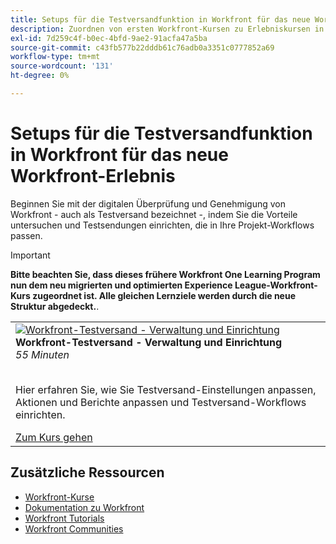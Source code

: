 ```yaml
---
title: Setups für die Testversandfunktion in Workfront für das neue Workfront-Erlebnis
description: Zuordnen von ersten Workfront-Kursen zu Erlebniskursen in Liga-Kursen
exl-id: 7d259c4f-b0ec-4bfd-9ae2-91acfa47a5ba
source-git-commit: c43fb577b22dddb61c76adb0a3351c0777852a69
workflow-type: tm+mt
source-wordcount: '131'
ht-degree: 0%

---
```


# Setups für die Testversandfunktion in Workfront für das neue Workfront-Erlebnis

Beginnen Sie mit der digitalen Überprüfung und Genehmigung von Workfront - auch als Testversand bezeichnet -, indem Sie die Vorteile untersuchen und Testsendungen einrichten, die in Ihre Projekt-Workflows passen.

>[!IMPORTANT]
>
>**Bitte beachten Sie, dass dieses frühere Workfront One Learning Program nun dem neu migrierten und optimierten Experience League-Workfront-Kurs zugeordnet ist.  Alle gleichen Lernziele werden durch die neue Struktur abgedeckt.**.

<table>
  <tr>
   <td>
      <a href="https://experienceleague.adobe.com/?recommended=Workfront-A-1-2022.3.proof">
      <img alt="Workfront-Testversand - Verwaltung und Einrichtung" src="https://cdn.experienceleague.adobe.com/thumb/workfront-proof-administration-and-setup.png"/>
      </a>
      <div>
         <strong>Workfront-Testversand - Verwaltung und Einrichtung</strong></a>         
         <br/><em>55 Minuten</em>
      </div>
      <p>
        <br/>
         Hier erfahren Sie, wie Sie Testversand-Einstellungen anpassen, Aktionen und Berichte anpassen und Testversand-Workflows einrichten.
      </p>
      <a  rel="noreferrer" target="_blank" href="https://experienceleague.adobe.com/?recommended=Workfront-A-1-2022.3.proof" class="spectrum-Button spectrum-Button--primary spectrum-Button--sizeM">
      <span class="spectrum-Button-label has-no-wrap has-text-weight-bold">Zum Kurs gehen</span>
      </a>
   </td>   
  </tr>

</table>

## Zusätzliche Ressourcen

* [Workfront-Kurse](https://experienceleague.adobe.com/?lang=en&amp;Solution=Workfront#courses)
* [Dokumentation zu Workfront](https://experienceleague.adobe.com/docs/workfront.html)
* [Workfront Tutorials](https://experienceleague.adobe.com/docs/workfront-learn/tutorials-workfront/home.html)
* [Workfront Communities](https://experienceleaguecommunities.adobe.com/t5/workfront/ct-p/workfront)
